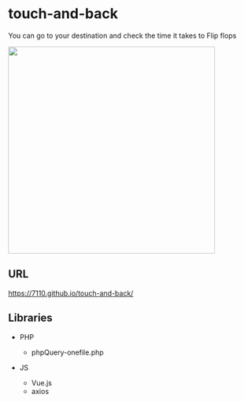 # touch-and-back
You can go to your destination and check the time it takes to Flip flops

<img src="https://7110.github.io/touch-and-back/dst/images/og.png" width="420px">

## URL
https://7110.github.io/touch-and-back/


## Libraries
* PHP
  * phpQuery-onefile.php

* JS
  * Vue.js
  * axios
